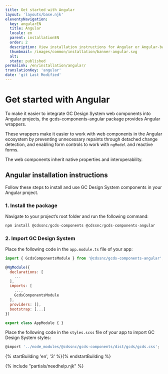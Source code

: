 ```yaml
---
title: Get started with Angular
layout: 'layouts/base.njk'
eleventyNavigation:
  key: angularEN
  title: Angular
  locale: en
  parent: installationEN
  order: 2
  description: View installation instructions for Angular or Angular-based projects.
  thumbnail: /images/common/installation/banner-angular.svg
  alt:
  state: published
permalink: /en/installation/angular/
translationKey: 'angular'
date: 'git Last Modified'
---
```


# Get started with Angular

To make it easier to integrate GC Design System web components into Angular projects, the <gcds-link href="{{ links.npmGcdsComponentsAngular }}" external>gcds-components-angular</gcds-link> package provides Angular wrappers.

These wrappers make it easier to work with web components in the Angular ecosystem by preventing unnecessary repaints through detached change detection, and enabling form controls to work with `ngModel` and reactive forms.

The web components inherit native properties and interoperability.

## Angular installation instructions

Follow these steps to install and use GC Design System components in your Angular project.

### 1. Install the package

Navigate to your project’s root folder and run the following command:

```js
npm install @cdssnc/gcds-components @cdssnc/gcds-components-angular
```

### 2. Import GC Design System

Place the following code in the `app.module.ts` file of your app:

```js
import { GcdsComponentsModule } from '@cdssnc/gcds-components-angular';

@NgModule({
  declarations: [
    ...
  ],
  imports: [
    ...,
    GcdsComponentsModule
  ],
  providers: [],
  bootstrap: [...]
})

export class AppModule { }
```

Place the following code in the `styles.scss` file of your app to import GC Design System styles:

```js
@import '../node_modules/@cdssnc/gcds-components/dist/gcds/gcds.css';
```

{% startBuilding 'en', '3' %}{% endstartBuilding %}

{% include "partials/needhelp.njk" %}
